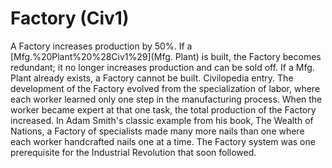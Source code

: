 # Factory (Civ1)

A Factory increases production by 50%. If a [Mfg.%20Plant%20%28Civ1%29](Mfg. Plant) is built, the Factory becomes redundant; it no longer increases production and can be sold off. If a Mfg. Plant already exists, a Factory cannot be built.
Civilopedia entry.
The development of the Factory evolved from the specialization of labor, where
each worker learned only one step in the manufacturing process. When the worker
became expert at that one task, the total production of the Factory increased.
In Adam Smith's classic example from his book, The Wealth of Nations, a Factory
of specialists made many more nails than one where each worker handcrafted
nails one at a time. The Factory system was one prerequisite for the Industrial
Revolution that soon followed.